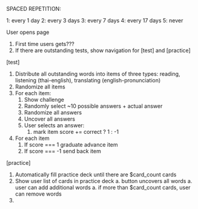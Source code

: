 SPACED REPETITION:

1: every 1 day
2: every 3 days
3: every 7 days
4: every 17 days
5: never

User opens page
1. First time users gets???
1. If there are outstanding tests, show navigation for [test] and [practice]

[test]
1. Distribute all outstanding words into items of three types: reading, listening (thai-english), translating (english-pronunciation)
1. Randomize all items
1. For each item:
    1. Show challenge
    1. Randomly select ~10 possible answers + actual answer
    1. Randomize all answers
    1. Uncover all answers
    1. User selects an answer:
        1. mark item score += correct ? 1 : -1
1. For each item
    1. If score === 1 graduate advance item
    1. If score === -1 send back item

[practice]
1. Automatically fill practice deck until there are $card_count cards
1. Show user list of cards in practice deck
    a. button uncovers all words 
    a. user can add additional words
    a. if more than $card_count cards, user can remove words
1. 
